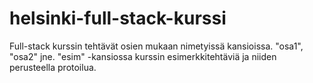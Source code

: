 # helsinki-full-stack-kurssi
Full-stack kurssin tehtävät osien mukaan nimetyissä kansioissa. "osa1", "osa2" jne.
"esim" -kansiossa kurssin esimerkkitehtäviä ja niiden perusteella protoilua.
